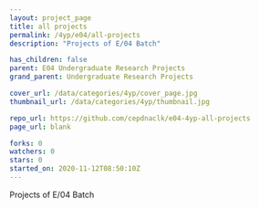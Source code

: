 ```yaml
---
layout: project_page
title: all projects
permalink: /4yp/e04/all-projects
description: "Projects of E/04 Batch"

has_children: false
parent: E04 Undergraduate Research Projects
grand_parent: Undergraduate Research Projects

cover_url: /data/categories/4yp/cover_page.jpg
thumbnail_url: /data/categories/4yp/thumbnail.jpg

repo_url: https://github.com/cepdnaclk/e04-4yp-all-projects
page_url: blank

forks: 0
watchers: 0
stars: 0
started_on: 2020-11-12T08:50:10Z
---
```

Projects of E/04 Batch

